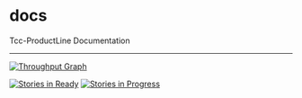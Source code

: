 # docs
Tcc-ProductLine Documentation

---

[![Throughput Graph](https://graphs.waffle.io/TCC-ProductLine/docs/throughput.svg)](https://waffle.io/TCC-ProductLine/docs/metrics)

[![Stories in Ready](https://badge.waffle.io/TCC-ProductLine/docs.png?label=ready&title=Ready)](http://waffle.io/TCC-ProductLine/docs)
[![Stories in Progress](https://badge.waffle.io/TCC-ProductLine/docs.png?label=in%20progress&title=In%20Progress)](http://waffle.io/TCC-ProductLine/docs) 
